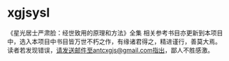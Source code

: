 # xgjsysl
《星光居士严肃脸：经世致用的原理和方法》全集
相关参考书目亦更新到本项目中，选入本项目中书目皆万世不朽之作，有缘诸君得之，精进谨行，善莫大焉。
读者若发现错误，请发送邮件至antcxgjs@gmail.com指出，鄙人不胜感激。
